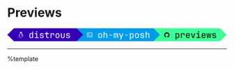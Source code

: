 # Previews

![previews-logo](https://github.com/TheElevatedOne/distrous.omp.json/blob/main/previews.png?raw=true)

---

%template
